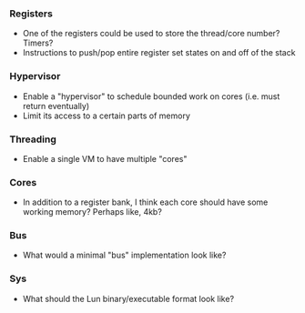 ### Registers

-   One of the registers could be used to store the thread/core number? Timers?
-   Instructions to push/pop entire register set states on and off of the stack

### Hypervisor

-   Enable a "hypervisor" to schedule bounded work on cores (i.e. must return eventually)
-   Limit its access to a certain parts of memory

### Threading

-   Enable a single VM to have multiple "cores"

### Cores

-   In addition to a register bank, I think each core should have some working memory?
    Perhaps like, 4kb?

### Bus

-   What would a minimal "bus" implementation look like?

### Sys

-   What should the Lun binary/executable format look like?
